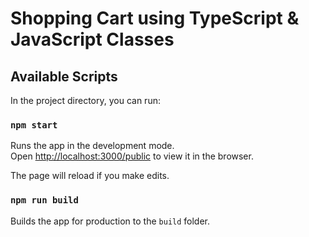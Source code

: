 # Shopping Cart using TypeScript & JavaScript Classes

## Available Scripts

In the project directory, you can run:

### `npm start`

Runs the app in the development mode.<br />
Open [http://localhost:3000/public](http://localhost:3000/public) to view it in the browser.

The page will reload if you make edits.

### `npm run build`

Builds the app for production to the `build` folder.
